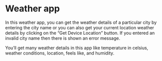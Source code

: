 # Weather app
In this weather app, you can get the weather details of a particular city by entering the city name or you can also get your 
current location weather details by clicking on the “Get Device Location” button. If you entered an invalid city name then there 
is shown an error message.

You’ll get many weather details in this app like temperature in celsius, weather conditions, location, feels like, and humidity.
